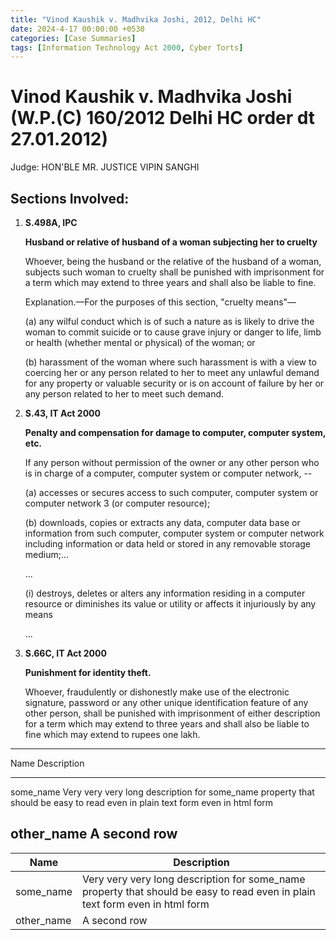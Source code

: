 ```yaml
---
title: "Vinod Kaushik v. Madhvika Joshi, 2012, Delhi HC"
date: 2024-4-17 00:00:00 +0530
categories: [Case Summaries]
tags: [Information Technology Act 2000, Cyber Torts]
---
```


# Vinod Kaushik v. Madhvika Joshi (W.P.(C) 160/2012 Delhi HC order dt 27.01.2012)
Judge: HON'BLE MR. JUSTICE VIPIN SANGHI


## Sections Involved:
1. **S.498A, IPC**
   
      **Husband or relative of husband of a woman subjecting her to cruelty**

   Whoever, being the husband or the relative of the husband of a woman, subjects such woman to cruelty shall be punished with imprisonment for a term which may extend to three years and shall also be liable to fine.
   
   Explanation.—For the purposes of this section, "cruelty means"—

   (a) any wilful conduct which is of such a nature as is likely to drive the woman to commit suicide or to cause grave injury or danger to life, limb or health (whether mental or physical) of the woman; or

   (b) harassment of the woman where such harassment is with a view to coercing her or any person related to her to meet any unlawful demand for any property or valuable security or is on account of failure by her or any person related to her to meet such demand.
   
2. **S.43, IT Act 2000**

   **Penalty and compensation for damage to computer, computer system, etc.**

   If any person without permission of the owner or any other person who is in charge of a computer, computer system or computer network, --

   (a) accesses or secures access to such computer, computer system or computer network 3 (or computer resource);

   (b) downloads, copies or extracts any data, computer data base or information from such computer, computer system or computer network including information or data held or stored in any removable storage medium;...

   ...

   (i) destroys, deletes or alters any information residing in a computer resource or diminishes its value or utility or affects it injuriously by any means

   ...

4. **S.66C, IT Act 2000**

   **Punishment for identity theft.**

   Whoever, fraudulently or dishonestly make use of the electronic signature, password or any other unique identification feature of any other person, shall be punished with imprisonment of either description for a term which may extend to three years and shall also be liable to fine which may extend to rupees one lakh.


------------------------------------------
Name       Description
---------- -------------------------------
some_name  Very very very long description
           for some_name property that
           should be easy to read even in
           plain text form even in html
           form  

other_name A second row
------------------------------------------

| Name       | Description  |
| ---------- | ------------ |
| some_name  | Very very very long description for some_name property that should be easy to read even in plain text form even in html form |
| other_name | A second row |

   


